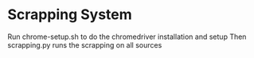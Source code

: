 # Scrapping System

Run chrome-setup.sh to do the chromedriver installation and setup
Then scrapping.py runs the scrapping on all sources